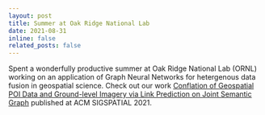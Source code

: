```yaml
---
layout: post
title: Summer at Oak Ridge National Lab
date: 2021-08-31
inline: false
related_posts: false
---
```


Spent a wonderfully productive summer at Oak Ridge National Lab (ORNL) working on an application of Graph Neural Networks for hetergenous data fusion in geospatial science. Check out our work [Conflation of Geospatial POI Data and Ground-level Imagery via Link Prediction on Joint Semantic Graph](https://geoai.ornl.gov/acmsigspatial-geoai/2021-workshop-program/) published at ACM SIGSPATIAL 2021.